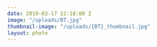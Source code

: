 ```yaml
---
date: 2019-03-17 12:18:00 Z
image: "/uploads/BT.jpg"
thumbnail-image: "/uploads/{BT}_thumbnail.jpg"
layout: photo
---
```

